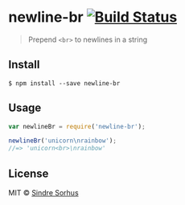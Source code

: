 # newline-br [![Build Status](https://travis-ci.org/sindresorhus/newline-br.svg?branch=master)](https://travis-ci.org/sindresorhus/newline-br)

> Prepend `<br>` to newlines in a string


## Install

```
$ npm install --save newline-br
```


## Usage

```js
var newlineBr = require('newline-br');

newlineBr('unicorn\nrainbow');
//=> 'unicorn<br>\nrainbow'
```


## License

MIT © [Sindre Sorhus](http://sindresorhus.com)
